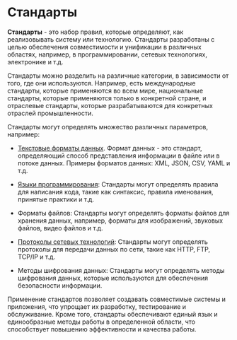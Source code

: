 # Стандарты

**Стандарты** - это набор правил, которые определяют, как реализовывать систему или технологию. Стандарты разработаны с целью обеспечения совместимости и унификации в различных областях, например, в программировании, сетевых технологиях, электронике и т.д.

Стандарты можно разделить на различные категории, в зависимости от того, где они используются. Например, есть международные стандарты, которые применяются во всем мире, национальные стандарты, которые применяются только в конкретной стране, и отраслевые стандарты, которые разрабатываются для конкретных отраслей промышленности.

Стандарты могут определять множество различных параметров, например:

* [Текстовые форматы данных](./protocols/README.md). Формат данных - это стандарт, определяющий способ представления информации в файле или в потоке данных. Примеры форматов данных: XML, JSON, CSV, YAML и т.д.

* [Языки программирования](./languages/README.md): Стандарты могут определять правила для написания кода, такие как синтаксис, правила именования, принятые практики и т.д.

* Форматы файлов: Стандарты могут определять форматы файлов для хранения данных, например, форматы для изображений, звуковых файлов, видео файлов и т.д.

* [Протоколы сетевых технологий](./protocols/README.md): Стандарты могут определять протоколы для передачи данных по сети, такие как HTTP, FTP, TCP/IP и т.д.

* Методы шифрования данных: Стандарты могут определять методы шифрования данных, которые используются для обеспечения безопасности информации.

Применение стандартов позволяет создавать совместимые системы и приложения, что упрощает их разработку, тестирование и обслуживание. Кроме того, стандарты обеспечивают единый язык и единообразные методы работы в определенной области, что способствует повышению эффективности и качества работы.